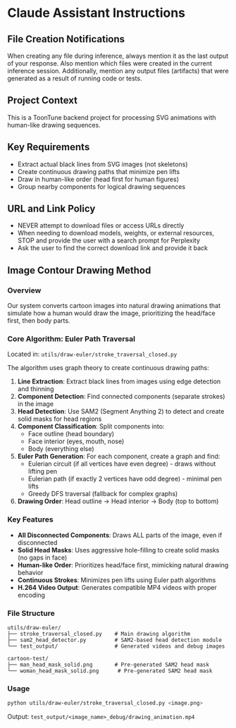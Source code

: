 # Claude Assistant Instructions

## File Creation Notifications
When creating any file during inference, always mention it as the last output of your response.
Also mention which files were created in the current inference session.
Additionally, mention any output files (artifacts) that were generated as a result of running code or tests.

## Project Context
This is a ToonTune backend project for processing SVG animations with human-like drawing sequences.

## Key Requirements
- Extract actual black lines from SVG images (not skeletons)
- Create continuous drawing paths that minimize pen lifts
- Draw in human-like order (head first for human figures)
- Group nearby components for logical drawing sequences

## URL and Link Policy
- NEVER attempt to download files or access URLs directly
- When needing to download models, weights, or external resources, STOP and provide the user with a search prompt for Perplexity
- Ask the user to find the correct download link and provide it back

## Image Contour Drawing Method

### Overview
Our system converts cartoon images into natural drawing animations that simulate how a human would draw the image, prioritizing the head/face first, then body parts.

### Core Algorithm: Euler Path Traversal
Located in: `utils/draw-euler/stroke_traversal_closed.py`

The algorithm uses graph theory to create continuous drawing paths:

1. **Line Extraction**: Extract black lines from images using edge detection and thinning
2. **Component Detection**: Find connected components (separate strokes) in the image
3. **Head Detection**: Use SAM2 (Segment Anything 2) to detect and create solid masks for head regions
4. **Component Classification**: Split components into:
   - Face outline (head boundary)
   - Face interior (eyes, mouth, nose)
   - Body (everything else)
5. **Euler Path Generation**: For each component, create a graph and find:
   - Eulerian circuit (if all vertices have even degree) - draws without lifting pen
   - Eulerian path (if exactly 2 vertices have odd degree) - minimal pen lifts
   - Greedy DFS traversal (fallback for complex graphs)
6. **Drawing Order**: Head outline → Head interior → Body (top to bottom)

### Key Features
- **All Disconnected Components**: Draws ALL parts of the image, even if disconnected
- **Solid Head Masks**: Uses aggressive hole-filling to create solid masks (no gaps in face)
- **Human-like Order**: Prioritizes head/face first, mimicking natural drawing behavior
- **Continuous Strokes**: Minimizes pen lifts using Euler path algorithms
- **H.264 Video Output**: Generates compatible MP4 videos with proper encoding

### File Structure
```
utils/draw-euler/
├── stroke_traversal_closed.py    # Main drawing algorithm
├── sam2_head_detector.py         # SAM2-based head detection module
└── test_output/                  # Generated videos and debug images

cartoon-test/
├── man_head_mask_solid.png       # Pre-generated SAM2 head mask
└── woman_head_mask_solid.png      # Pre-generated SAM2 head mask
```

### Usage
```bash
python utils/draw-euler/stroke_traversal_closed.py <image.png>
```

Output: `test_output/<image_name>_debug/drawing_animation.mp4`